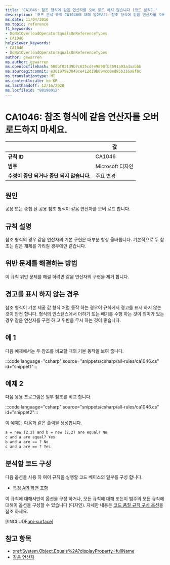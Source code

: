 ```yaml
---
title: 'CA1046: 참조 형식에 같음 연산자를 오버 로드 하지 않습니다 (코드 분석).'
description: '코드 분석 규칙 CA1046에 대해 알아보기: 참조 형식에 같음 연산자를 오버 로드 하지 않습니다.'
ms.date: 11/04/2016
ms.topic: reference
f1_keywords:
- DoNotOverloadOperatorEqualsOnReferenceTypes
- CA1046
helpviewer_keywords:
- CA1046
- DoNotOverloadOperatorEqualsOnReferenceTypes
author: gewarren
ms.author: gewarren
ms.openlocfilehash: 580bf021d9b7c625cd4e9898fb3691a93adaabbb
ms.sourcegitcommit: e301979e3049ce412d19b094c60ed95b316a8f8c
ms.translationtype: MT
ms.contentlocale: ko-KR
ms.lasthandoff: 12/16/2020
ms.locfileid: "98190912"
---
```

# <a name="ca1046-do-not-overload-operator-equals-on-reference-types"></a>CA1046: 참조 형식에 같음 연산자를 오버로드하지 마세요.

| | 값 |
|-|-|
| **규칙 ID** |CA1046|
| **범주** |Microsoft 디자인|
| **수정이 중단 되거나 중단 되지 않습니다.** |주요 변경|

## <a name="cause"></a>원인

공용 또는 중첩 된 공용 참조 형식이 같음 연산자를 오버 로드 합니다.

## <a name="rule-description"></a>규칙 설명

참조 형식의 경우 같음 연산자의 기본 구현은 대부분 항상 올바릅니다. 기본적으로 두 참조는 같은 개체를 가리킬 경우에만 같습니다.

## <a name="how-to-fix-violations"></a>위반 문제를 해결하는 방법

이 규칙 위반 문제를 해결 하려면 같음 연산자의 구현을 제거 합니다.

## <a name="when-to-suppress-warnings"></a>경고를 표시 하지 않는 경우

참조 형식이 기본 제공 값 형식 처럼 동작 하는 경우이 규칙에서 경고를 표시 하지 않는 것이 안전 합니다. 형식의 인스턴스에서 더하기 또는 빼기를 수행 하는 것이 의미가 있는 경우 같음 연산자를 구현 하 고 위반을 무시 하는 것이 좋습니다.

## <a name="example-1"></a>예 1

다음 예제에서는 두 참조를 비교할 때의 기본 동작을 보여 줍니다.

:::code language="csharp" source="snippets/csharp/all-rules/ca1046.cs" id="snippet1":::

## <a name="example-2"></a>예제 2

다음 응용 프로그램은 일부 참조를 비교 합니다.

:::code language="csharp" source="snippets/csharp/all-rules/ca1046.cs" id="snippet2":::

이 예제는 다음과 같은 출력을 생성합니다.

```txt
a = new (2,2) and b = new (2,2) are equal? No
c and a are equal? Yes
b and a are == ? No
c and a are == ? Yes
```

## <a name="configure-code-to-analyze"></a>분석할 코드 구성

다음 옵션을 사용 하 여이 규칙을 실행할 코드 베이스의 일부를 구성 합니다.

- [특정 API 화면 포함](#include-specific-api-surfaces)

이 규칙에 대해서만이 옵션을 구성 하거나, 모든 규칙에 대해 또는이 범주의 모든 규칙에 대해이 옵션을 구성할 수 있습니다 (디자인). 자세한 내용은 [코드 품질 규칙 구성 옵션](../code-quality-rule-options.md)을 참조 하세요.

[!INCLUDE[api-surface](~/includes/code-analysis/api-surface.md)]

## <a name="see-also"></a>참고 항목

- <xref:System.Object.Equals%2A?displayProperty=fullName>
- [같음 연산자](../../../standard/design-guidelines/equality-operators.md)
